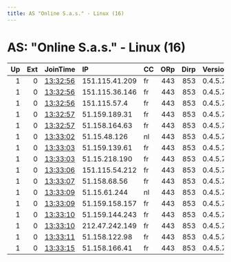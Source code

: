 ```yaml
---
title: AS "Online S.a.s." - Linux (16)
---
```


# AS: "Online S.a.s." - Linux (16)

|   Up |   Ext | JoinTime                                                                                            | IP             | CC   |   ORp |   Dirp | Version   | Contact   | Nickname   |   eFamMembers |
|-----:|------:|:----------------------------------------------------------------------------------------------------|:---------------|:-----|------:|-------:|:----------|:----------|:-----------|--------------:|
|    1 |     0 | [13:32:56](https://metrics.torproject.org/rs.html#details/69C9BFA0C228AFA0548A9FF9B7C8C229B6AA9FAC) | 151.115.41.209 | fr   |   443 |    853 | 0.4.5.7   | none      | tirz       |            16 |
|    1 |     0 | [13:32:56](https://metrics.torproject.org/rs.html#details/6E418BA0A09A4DD7AF540823CE024C42681B97F5) | 151.115.36.146 | fr   |   443 |    853 | 0.4.5.7   | none      | tirz       |            16 |
|    1 |     0 | [13:32:56](https://metrics.torproject.org/rs.html#details/F6D34AA29FC551A5E1706D164B44809D6DC09240) | 151.115.57.4   | fr   |   443 |    853 | 0.4.5.7   | none      | tirz       |            16 |
|    1 |     0 | [13:32:57](https://metrics.torproject.org/rs.html#details/A3B5122A4537E4D0F0D85297AF2EB3115F7A1482) | 51.159.189.31  | fr   |   443 |    853 | 0.4.5.7   | none      | tirz       |            16 |
|    1 |     0 | [13:32:57](https://metrics.torproject.org/rs.html#details/E651823A05638B1AA3413705C434740E70884921) | 51.158.164.63  | fr   |   443 |    853 | 0.4.5.7   | none      | tirz       |            16 |
|    1 |     0 | [13:33:02](https://metrics.torproject.org/rs.html#details/CF9A547081C95664C8C735BADDB91E6210F97958) | 51.15.48.126   | nl   |   443 |    853 | 0.4.5.7   | none      | tirz       |            16 |
|    1 |     0 | [13:33:03](https://metrics.torproject.org/rs.html#details/5C86A09946A49E09AD64A14636DFF91746515175) | 51.159.139.61  | fr   |   443 |    853 | 0.4.5.7   | none      | tirz       |            16 |
|    1 |     0 | [13:33:03](https://metrics.torproject.org/rs.html#details/A2E2C78E19E02E803232866E84A04552B7702BDC) | 51.15.218.190  | fr   |   443 |    853 | 0.4.5.7   | none      | tirz       |            16 |
|    1 |     0 | [13:33:06](https://metrics.torproject.org/rs.html#details/8927AD37F39D10C3F4CFDD5213606E4881CCF6B0) | 151.115.54.212 | fr   |   443 |    853 | 0.4.5.7   | none      | tirz       |            16 |
|    1 |     0 | [13:33:07](https://metrics.torproject.org/rs.html#details/124948FDBA0B63F23A2FB7DFC7DF62ED499DE546) | 51.158.68.56   | fr   |   443 |    853 | 0.4.5.7   | none      | tirz       |            16 |
|    1 |     0 | [13:33:09](https://metrics.torproject.org/rs.html#details/40E82B3E7B9167BC2B8B8B94F8CC4F48317BDAC6) | 51.15.61.244   | nl   |   443 |    853 | 0.4.5.7   | none      | tirz       |            16 |
|    1 |     0 | [13:33:09](https://metrics.torproject.org/rs.html#details/E166AA0BC0F97C25EF02193D3979442A82836512) | 51.159.158.157 | fr   |   443 |    853 | 0.4.5.7   | none      | tirz       |            16 |
|    1 |     0 | [13:33:10](https://metrics.torproject.org/rs.html#details/32364BEF873944BE481E8BCC7FAE9297F5F39781) | 51.159.144.243 | fr   |   443 |    853 | 0.4.5.7   | none      | tirz       |            16 |
|    1 |     0 | [13:33:10](https://metrics.torproject.org/rs.html#details/BC61636546ED21A49FEC0A532064DB9538F7C430) | 212.47.242.149 | fr   |   443 |    853 | 0.4.5.7   | none      | tirz       |            16 |
|    1 |     0 | [13:33:11](https://metrics.torproject.org/rs.html#details/74ABDC3BAE80B976A2F3F56D2017FA31122C0790) | 51.158.122.98  | fr   |   443 |    853 | 0.4.5.7   | none      | tirz       |            16 |
|    1 |     0 | [13:33:15](https://metrics.torproject.org/rs.html#details/4AF891603F7BBDC0857FCACEBA3386CDF0E619EE) | 51.158.166.41  | fr   |   443 |    853 | 0.4.5.7   | none      | tirz       |            16 |
